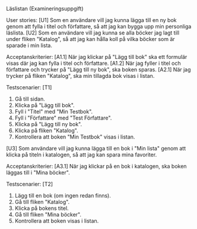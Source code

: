 Läslistan (Examineringsuppgift)

User stories:
[U1] Som en användare vill jag kunna lägga till en ny bok genom att fylla i titel och författare,
så att jag kan bygga upp min personliga läslista.
[U2] Som en användare vill jag kunna se alla böcker jag lagt till under fliken "Katalog",
så att jag kan hålla koll på vilka böcker som är sparade i min lista.

Acceptanskriterier:
[A1.1] När jag klickar på "Lägg till bok" ska ett formulär visas där jag kan fylla i titel och författare.
[A1.2] När jag fyller i titel och författare och trycker på "Lägg till ny bok", ska boken sparas.
[A2.1] När jag trycker på fliken "Katalog", ska min tillagda bok visas i listan.

Testscenarier:
[T1]
1. Gå till sidan.
2. Klicka på "Lägg till bok".
3. Fyll i "Titel" med "Min Testbok".
4. Fyll i "Författare" med "Test Författare".
5. Klicka på "Lägg till ny bok".
6. Klicka på fliken "Katalog".
7. Kontrollera att boken "Min Testbok" visas i listan.

[U3] Som användare vill jag kunna lägga till en bok i "Min lista" genom att klicka på titeln i katalogen,
så att jag kan spara mina favoriter.

Acceptanskriterier:
[A3.1] När jag klickar på en bok i katalogen, ska boken läggas till i "Mina böcker".

Testscenarier:
[T2]
1. Lägg till en bok (om ingen redan finns).
2. Gå till fliken "Katalog".
3. Klicka på bokens titel.
4. Gå till fliken "Mina böcker".
5. Kontrollera att boken visas i listan.

